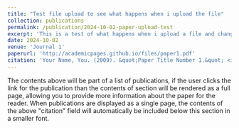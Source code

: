```yaml
---
title: "Test file upload to see what happens when i upload the file"
collection: publications
permalink: /publication/2024-10-02-paper-upload-test
excerpt: 'This is a test of what happens when i upload a file and change stuff around.'
date: 2024-10-02
venue: 'Journal 1'
paperurl: 'http://academicpages.github.io/files/paper1.pdf'
citation: 'Your Name, You. (2009). &quot;Paper Title Number 1.&quot; <i>Journal 1</i>. 1(1).'
---
```


The contents above will be part of a list of publications, if the user clicks the link for the publication than the contents of section will be rendered as a full page, allowing you to provide more information about the paper for the reader. When publications are displayed as a single page, the contents of the above "citation" field will automatically be included below this section in a smaller font.
